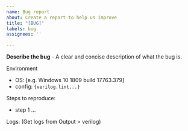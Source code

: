 ```yaml
---
name: Bug report
about: Create a report to help us improve
title: "[BUG]"
labels: bug
assignees: ''

---
```


**Describe the bug** - A clear and concise description of what the bug is.

Environment
 - OS: [e.g. Windows 10 1809 build 17763.379]
 - config: ``` {verilog.lint...} ```

Steps to reproduce:
 - step 1 ...

Logs:  (Get logs from Output > verilog)
```

```
